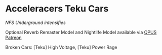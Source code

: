 # Acceleracers Teku Cars

*NFS Underground intensifies*

Optional Reverb Remaster Model and Nightlife Model available via [ΩPUS Patreon](https://www.patreon.com/omegapus)

Broken Cars: [Teku] High Voltage, [Teku] Power Rage
